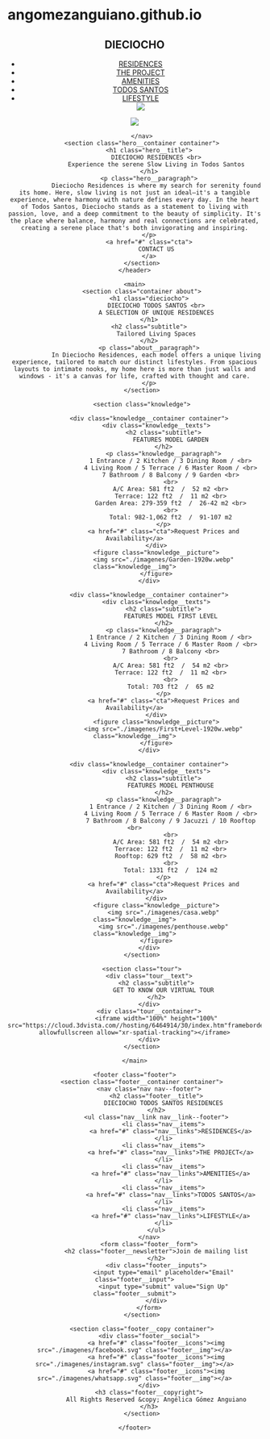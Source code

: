 # angomezanguiano.github.io
<!DOCTYPE html>
<html lang="en">
<head>
    <meta charset="UTF-8">
    <meta name="viewport" content="width=device-width, initial-scale=1.0">
    <title>DIECIOCHO Todos Santos Residences</title>
    <link rel="shortcut icon" href="./imagenes/favicon18.png" type="image/x-icon">
    <link rel="stylesheet" href="normalize.css">
    <link rel="stylesheet" href="style.css">
</head>
<body>
    <header class="hero">
        <nav class="nav container">
            <div class="nav__logo">
                <h2 class="nav__title">
                    DIECIOCHO
                </h2>
            </div>
            <ul class="nav__link nav__link--menu">
                <li class="nav__items">
                    <a href="#" class="nav__links">RESIDENCES</a>
                </li>
                <li class="nav__items">
                    <a href="#" class="nav__links">THE PROJECT</a>
                </li>
                <li class="nav__items">
                    <a href="#" class="nav__links">AMENITIES</a>
                </li>
                <li class="nav__items">
                    <a href="#" class="nav__links">TODOS SANTOS</a>
                </li>
                <li class="nav__items">
                    <a href="#" class="nav__links">LIFESTYLE</a>
                </li>
                <img src="./imagenes/close.svg" class="nav__close">
            </ul>
            <div class="nav__menu">
                <img src="./imagenes/menu.svg" class="nav__img">
            </div>

        </nav>
        <section class="hero__container container">
            <h1 class="hero__title">
                DIECIOCHO RESIDENCES <br>
                Experience the serene Slow Living in Todos Santos
            </h1>
            <p class="hero__paragraph">
                Dieciocho Residences is where my search for serenity found its home. Here, slow living is not just an ideal—it's a tangible experience, where harmony with nature defines every day. In the heart of Todos Santos, Dieciocho stands as a statement to living with passion, love, and a deep commitment to the beauty of simplicity. It's the place where balance, harmony and real connections are celebrated, creating a serene place that's both invigorating and inspiring.
            </p>
            <a href="#" class="cta">
                CONTACT US
            </a>
        </section>
    </header>

    <main>
        <section class="container about">
            <h1 class="dieciocho">
                DIECIOCHO TODOS SANTOS <br>
                A SELECTION OF UNIQUE RESIDENCES
            </h1>
            <h2 class="subtitle">
                Tailored Living Spaces
            </h2>
            <p class="about__paragraph">
                In Dieciocho Residences, each model offers a unique living experience, tailored to match our distinct lifestyles. From spacious layouts to intimate nooks, my home here is more than just walls and windows - it's a canvas for life, crafted with thought and care.
            </p>
        </section>

        <section class="knowledge">
            
            <div class="knowledge__container container">
                <div class="knowledge__texts">
                    <h2 class="subtitle">
                        FEATURES MODEL GARDEN
                    </h2>
                    <p class="knowledge__paragraph">
                        1 Entrance / 2 Kitchen / 3 Dining Room / <br>
                        4 Living Room / 5 Terrace / 6 Master Room / <br>
                        7 Bathroom / 8 Balcony / 9 Garden <br>
                        <br>
                        A/C Area: 581 ft2  /  52 m2 <br>
                        Terrace: 122 ft2  /  11 m2 <br>
                        Garden Area: 279-359 ft2  /  26-42 m2 <br>
                        <br>
                        Total: 982-1,062 ft2  /  91-107 m2
                    </p>
                    <a href="#" class="cta">Request Prices and Availability</a>
                </div>
                <figure class="knowledge__picture">
                    <img src="./imagenes/Garden-1920w.webp" class="knowledge__img">
                </figure>
            </div>

            <div class="knowledge__container container">
                <div class="knowledge__texts">
                    <h2 class="subtitle">
                        FEATURES MODEL FIRST LEVEL
                    </h2>
                    <p class="knowledge__paragraph">
                        1 Entrance / 2 Kitchen / 3 Dining Room / <br>
                        4 Living Room / 5 Terrace / 6 Master Room / <br>
                        7 Bathroom / 8 Balcony <br>
                        <br>
                        A/C Area: 581 ft2  /  54 m2 <br>
                        Terrace: 122 ft2  /  11 m2 <br>
                        <br>
                        Total: 703 ft2  /  65 m2
                    </p>
                    <a href="#" class="cta">Request Prices and Availability</a>
                </div>
                <figure class="knowledge__picture">
                    <img src="./imagenes/First+Level-1920w.webp" class="knowledge__img">
                </figure>
            </div>

            <div class="knowledge__container container">
                <div class="knowledge__texts">
                    <h2 class="subtitle">
                        FEATURES MODEL PENTHOUSE
                    </h2>
                    <p class="knowledge__paragraph">
                        1 Entrance / 2 Kitchen / 3 Dining Room / <br>
                        4 Living Room / 5 Terrace / 6 Master Room / <br>
                        7 Bathroom / 8 Balcony / 9 Jacuzzi / 10 Rooftop <br>
                        <br>
                        A/C Area: 581 ft2  /  54 m2 <br>
                        Terrace: 122 ft2  /  11 m2 <br>
                        Rooftop: 629 ft2  /  58 m2 <br>
                        <br>
                        Total: 1331 ft2  /  124 m2
                    </p>
                    <a href="#" class="cta">Request Prices and Availability</a>
                </div>
                <figure class="knowledge__picture">
                    <img src="./imagenes/casa.webp" class="knowledge__img">
                    <img src="./imagenes/penthouse.webp" class="knowledge__img">
                </figure>
            </div>
        </section>

        <section class="tour">
            <div class="tour__text">
                <h2 class="subtitle">
                    GET TO KNOW OUR VIRTUAL TOUR
                </h2>
            </div>
            <div class="tour__container">
                <iframe width="100%" height="100%" src="https://cloud.3dvista.com//hosting/6464914/30/index.htm"frameborder="O" allowfullscreen allow="xr-spatial-tracking"></iframe>
            </div>
        </section>

    </main>

    <footer class="footer">
        <section class="footer__container container">
            <nav class="nav nav--footer">
                <h2 class="footer__title">
                    DIECIOCHO TODOS SANTOS RESIDENCES
                </h2>
                <ul class="nav__link nav__link--footer">
                    <li class="nav__items">
                        <a href="#" class="nav__links">RESIDENCES</a>
                    </li>
                    <li class="nav__items">
                        <a href="#" class="nav__links">THE PROJECT</a>
                    </li>
                    <li class="nav__items">
                        <a href="#" class="nav__links">AMENITIES</a>
                    </li>
                    <li class="nav__items">
                        <a href="#" class="nav__links">TODOS SANTOS</a>
                    </li>
                    <li class="nav__items">
                        <a href="#" class="nav__links">LIFESTYLE</a>
                    </li>
                </ul>
            </nav>
            <form class="footer__form">
                <h2 class="footer__newsletter">Join de mailing list
                </h2>
                <div class="footer__inputs">
                    <input type="email" placeholder="Email" class="footer__input">
                    <input type="submit" value="Sign Up" class="footer__submit">
                </div>
            </form>
        </section>

        <section class="footer__copy container">
            <div class="footer__social">
                <a href="#" class="footer__icons"><img src="./imagenes/facebook.svg" class="footer__img"></a>
                <a href="#" class="footer__icons"><img src="./imagenes/instagram.svg" class="footer__img"></a>
                <a href="#" class="footer__icons"><img src="./imagenes/whatsapp.svg" class="footer__img"></a>
            </div>
            <h3 class="footer__copyright">
                All Rights Reserved &copy; Angélica Gómez Anguiano
            </h3>
        </section>

    </footer>
</body>
</html>
